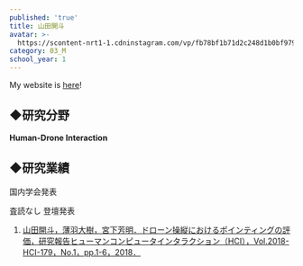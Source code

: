 ```yaml
---
published: 'true'
title: 山田開斗
avatar: >-
  https://scontent-nrt1-1.cdninstagram.com/vp/fb78bf1b71d2c248d1b0bf979376d3a7/5C4E54B9/t51.2885-19/s320x320/40819705_282564735683820_6768026511761997824_n.jpg
category: 03_M
school_year: 1
---
```

My website is [here](http://kaito.sexy)!

## ◆**研究分野**

**Human-Drone Interaction**

## ◆研究業績

国内学会発表

査読なし 登壇発表

1. [山田開斗，薄羽大樹，宮下芳明．ドローン操縦におけるポインティングの評価，研究報告ヒューマンコンピュータインタラクション（HCI），Vol.2018-HCI-179，No.1，pp.1-6，2018．](https://research.miyashita.com/papers/D198)

##
